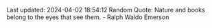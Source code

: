 Last updated: 2024-04-02 18:54:12
Random Quote: Nature and books belong to the eyes that see them. - Ralph Waldo Emerson